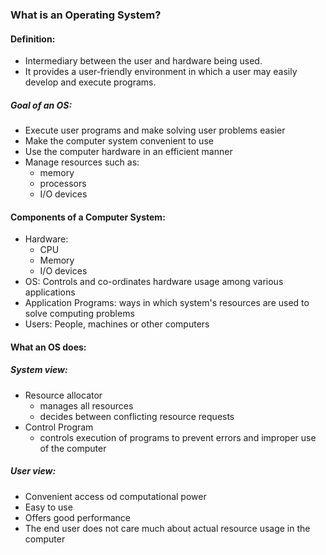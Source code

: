 ### What is an Operating System?
#### Definition:
- Intermediary between the user and hardware being used.
- It provides a user-friendly environment in which a user may easily
develop and execute programs.

##### Goal of an OS:
- Execute user programs and make solving user problems easier
- Make the computer system convenient to use
- Use the computer hardware in an efficient manner
- Manage resources such as: 
	- memory
	- processors
	- I/O devices

#### Components of a Computer System:
- Hardware:
	- CPU
	- Memory
	-  I/O devices
- OS: Controls and co-ordinates hardware usage among various applications
- Application Programs: ways in which system's resources are used to solve computing problems
- Users: People, machines or other computers

#### What an OS does:
##### System view:
- Resource allocator
	- manages all resources
	- decides between conflicting resource requests
- Control Program
	- controls execution of programs to prevent errors and improper use of the computer

##### User view:
- Convenient access od computational power
- Easy to use
- Offers good performance
- The end user does not care much about actual resource usage in the computer

